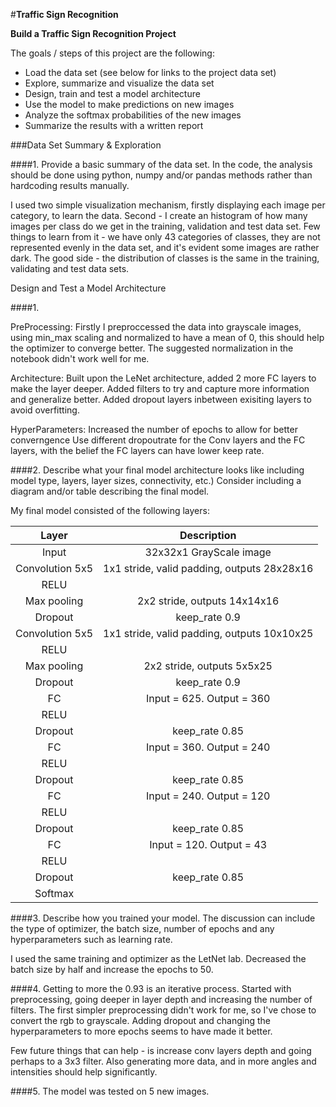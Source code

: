 #**Traffic Sign Recognition** 

**Build a Traffic Sign Recognition Project**

The goals / steps of this project are the following:
* Load the data set (see below for links to the project data set)
* Explore, summarize and visualize the data set
* Design, train and test a model architecture
* Use the model to make predictions on new images
* Analyze the softmax probabilities of the new images
* Summarize the results with a written report



###Data Set Summary & Exploration

####1. Provide a basic summary of the data set. In the code, the analysis should be done using python, numpy and/or pandas methods rather than hardcoding results manually.

I used two simple visualization mechanism, firstly displaying each image per category, to learn the data.
Second - I create an histogram of how many images per class do we get in the training, validation and test data set.
Few things to learn from it - we have only 43 categories of classes, they are not represented evenly in the data set, and it's evident some images are rather dark. The good side - the distribution of classes is the same in the training, validating and test data sets.

Design and Test a Model Architecture

####1. 

PreProcessing:
  Firstly I preproccessed the data into grayscale images, using min_max scaling and normalized to have a mean of 0, this should help the   optimizer to converge better.
  The suggested normalization in the notebook didn't work well for me.


Architecture:
  Built upon the LeNet architecture, added 2 more FC layers to make the layer deeper.
  Added filters to try and capture more information and generalize better. 
  Added dropout layers inbetween exisiting layers to avoid overfitting.


HyperParameters:
  Increased the number of epochs to allow for better converngence 
  Use different dropoutrate for the Conv layers and the FC layers, with the belief the FC layers can have lower keep rate.

####2. Describe what your final model architecture looks like including model type, layers, layer sizes, connectivity, etc.) Consider including a diagram and/or table describing the final model.

My final model consisted of the following layers:

| Layer         		|     Description	        					| 
|:---------------------:|:---------------------------------------------:| 
| Input         		| 32x32x1 GrayScale image   							| 
| Convolution 5x5     	| 1x1 stride, valid padding, outputs 28x28x16 	|
| RELU					|												|
| Max pooling	      	| 2x2 stride,  outputs 14x14x16 				|
| Dropout	      	| keep_rate 0.9				|
| Convolution 5x5	    |  1x1 stride, valid padding, outputs 10x10x25      									|
| RELU		|         									|
| Max pooling					| 2x2 stride,  outputs 5x5x25         									|
| Dropout	      	| keep_rate 0.9				|
|		FC				|					Input = 625. Output = 360							|
|		RELU			|												|
| Dropout	      	| keep_rate 0.85				|
|		FC				|					Input = 360. Output = 240							|
|		RELU			|												|
| Dropout	      	| keep_rate 0.85				|
|		FC				|					Input = 240. Output = 120							|
|		RELU			|												|
| Dropout	      	| keep_rate 0.85				|
|		FC				|					Input = 120. Output = 43							|
|		RELU			|												|
| Dropout	      	| keep_rate 0.85				|
| Softmax	      	|			|
 


####3. Describe how you trained your model. The discussion can include the type of optimizer, the batch size, number of epochs and any hyperparameters such as learning rate.

I used the same training and optimizer as the LetNet lab. Decreased the batch size by half and increase the epochs to 50. 

####4.
Getting to more the 0.93 is an iterative process.
Started with preprocessing, going deeper in layer depth and increasing the number of filters.
The first simpler preprocessing didn't work for me, so I've chose to convert the rgb to grayscale.
Adding dropout and changing the hyperparameters to more epochs seems to have made it better.

Few future things that can help - is increase conv layers depth and going perhaps to a 3x3 filter. Also generating more data, and in more angles and intensities should help significantly. 

####5.
The model was tested on 5 new images.


